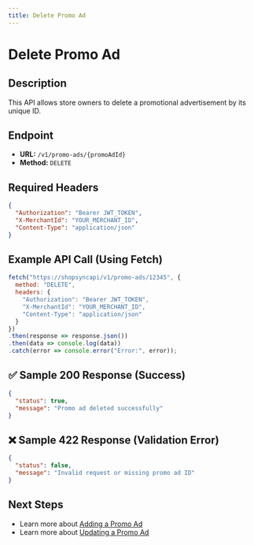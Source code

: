 ```yaml
---
title: Delete Promo Ad
---
```


# Delete Promo Ad

##  Description
This API allows store owners to delete a promotional advertisement by its unique ID.

##  Endpoint
- **URL:** `/v1/promo-ads/{promoAdId}`
- **Method:** `DELETE`

##  Required Headers
```json
{
  "Authorization": "Bearer JWT_TOKEN",
  "X-MerchantId": "YOUR_MERCHANT_ID",
  "Content-Type": "application/json"
}
```

##  Example API Call (Using Fetch)
```javascript
fetch("https://shopsyncapi/v1/promo-ads/12345", {
  method: "DELETE",
  headers: {
    "Authorization": "Bearer JWT_TOKEN",
    "X-MerchantId": "YOUR_MERCHANT_ID",
    "Content-Type": "application/json"
  }
})
.then(response => response.json())
.then(data => console.log(data))
.catch(error => console.error("Error:", error));
```

## ✅ Sample 200 Response (Success)
```json
{
  "status": true,
  "message": "Promo ad deleted successfully"
}
```

## ❌ Sample 422 Response (Validation Error)
```json
{
  "status": false,
  "message": "Invalid request or missing promo ad ID"
}
```

##  Next Steps
- Learn more about [Adding a Promo Ad](./add-promo-ad.md)
- Learn more about [Updating a Promo Ad](./update-promo-ad.md)